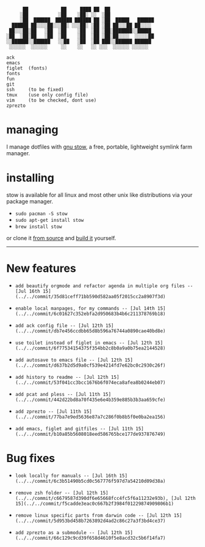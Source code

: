           ██            ██     ████ ██  ██                
         ░██           ░██    ░██░ ░░  ░██                
         ░██  ██████  ██████ ██████ ██ ░██  █████   ██████
      ██████ ██░░░░██░░░██░ ░░░██░ ░██ ░██ ██░░░██ ██░░░░ 
     ██░░░██░██   ░██  ░██    ░██  ░██ ░██░███████░░█████ 
    ░██  ░██░██   ░██  ░██    ░██  ░██ ░██░██░░░░  ░░░░░██
    ░░██████░░██████   ░░██   ░██  ░██ ███░░██████ ██████ 
     ░░░░░░  ░░░░░░     ░░    ░░   ░░ ░░░  ░░░░░░ ░░░░░░  

    ack
    emacs
    figlet  (fonts)
    fonts
    fun
    git
    ssh     (to be fixed)
    tmux    (use only config file)
    vim     (to be checked, dont use)
    zprezto

managing
========

I manage dotfiles with [gnu stow](http://www.gnu.org/software/stow/), a
free, portable, lightweight symlink farm manager.

installing
==========

stow is available for all linux and most other unix like distributions
via your package manager.

-   `sudo pacman -S stow`
-   `sudo apt-get install stow`
-   `brew install stow`

or clone it [from source](https://savannah.gnu.org/git/?group=stow) and
[build it](http://git.savannah.gnu.org/cgit/stow.git/tree/INSTALL)
yourself.

------------------------------------------------------------------------

# New features

-     add beautify orgmode and refactor agenda in multiple org files -- [Jul 16th 15](../../commit/35d81ceff71bb590d582aa05f2015cc2a8907f3d)
-     enable local manpages, for my commands -- [Jul 14th 15](../../commit/6c01627c352ebfa2d950683b4b6c211378769b18)
-     add ack config file -- [Jul 12th 15](../../commit/db7e456ccdbb65d8b596a76744a0890cae40bd8e)
-     use toilet instead of figlet in emacs -- [Jul 12th 15](../../commit/6f77534154375f354bb2c8b0a9a0b75ea2144528)
-     add autosave to emacs file -- [Jul 12th 15](../../commit/d637b2d5d9a0cf539e4214fd7e62bc0c2930c26f)
-     add history to readme -- [Jul 12th 15](../../commit/53f041cc3bcc1676b6f074eca8afea8b0244eb07)
-     add pcat and pless -- [Jul 11th 15](../../commit/442d22bd8a70f435e6e4b359e885b3b3aa659cfe)
-     add zprezto -- [Jul 11th 15](../../commit/77ba7e9ed5636e87a7c286f0b8b5f0e0ba2ea156)
-     add emacs, figlet and gitfiles -- [Jul 11th 15](../../commit/b10a85b5608018eed586765bce177de937876749)

# Bug fixes

-     look locally for manuals -- [Jul 16th 15](../../commit/6c3b51490b5cd0c567776f597d7a54210d09d38a)
-     remove zsh folder -- [Jul 12th 15](../../commit/c6679587d390df6e65668fcc4fc5f6a11232e93b), [Jul 12th 15](../../commit/f5cadde3eac0c667b2f3984f01229874909806b1)
-     remove linux specific parts from darwin code -- [Jul 12th 15](../../commit/5d953bd458b7263892d4ad2c86c27a3f3bd4ce37)
-     add zprezto as a submodule -- [Jul 12th 15](../../commit/66c129c9cd39f658d4610f5e8acd32c5b6f14fa7)
